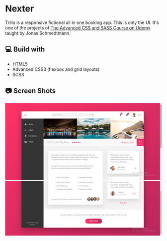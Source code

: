 # Nexter

Trillo is a responsive fictional all in one booking app. This is only the UI. It's one of the projects of [The Advanced CSS and SASS Course on Udemy](https://www.udemy.com/course/advanced-css-and-sass/) taught by Jonas Schmedtmann.

## 💻 Build with

- HTML5
- Advanced CSS3 (flexbox and grid layouts)
- SCSS

## 📷 Screen Shots

![1](ss/1.png)
![2](ss/2.png)

